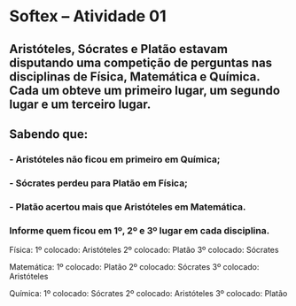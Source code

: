 # Softex – Atividade 01

## Aristóteles, Sócrates e Platão estavam disputando uma competição de perguntas nas disciplinas de Física, Matemática e Química. Cada um obteve um primeiro lugar, um segundo lugar e um terceiro lugar.

## Sabendo que: 

### - Aristóteles não ficou em primeiro em Química; 

### - Sócrates perdeu para Platão em Física; 

### - Platão acertou mais que Aristóteles em Matemática.

### Informe quem ficou em 1º, 2º e 3º lugar em cada disciplina.

Física: 1º colocado: Aristóteles 2º colocado: Platão 3º colocado: Sócrates

Matemática: 1º colocado: Platão 2º colocado: Sócrates 3º colocado: Aristóteles

Química: 1º colocado: Sócrates 2º colocado: Aristóteles 3º colocado: Platão
